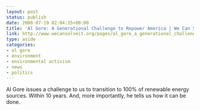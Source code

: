 ```yaml
---
layout: post
status: publish
date: 2008-07-19 02:04:15+00:00
title: 'Al Gore: A Generational Challenge to Repower America | We Can Solve It'
link: http://www.wecansolveit.org/pages/al_gore_a_generational_challenge_to_repower_america/
type: aside
categories:
- al gore
- environment
- environmental activism
- news
- politics
---
```


Al Gore issues a challenge to us to transition to 100% of renewable energy sources. Within 10 years. And, more importantly, he tells us how it can be done.
